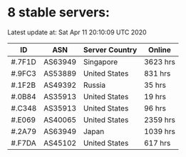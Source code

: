 # 8 stable servers:

Latest update at: Sat Apr 11 20:10:09 UTC 2020

| ID | ASN | Server Country | Online |
| -- | --- | -------------- | ------ |
| #.7F1D | AS63949 | Singapore | 3623 hrs |
| #.9FC3 | AS53889 | United States | 831 hrs |
| #.1F2B | AS49392 | Russia | 35 hrs |
| #.0B84 | AS35913 | United States | 19 hrs |
| #.C348 | AS35913 | United States | 96 hrs |
| #.E069 | AS40065 | United States | 2359 hrs |
| #.2A79 | AS63949 | Japan | 1039 hrs |
| #.F7DA | AS45102 | United States | 617 hrs |

